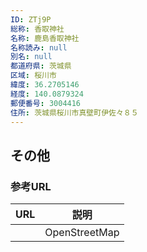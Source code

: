 ```yaml
---
ID: ZTj9P
総称: 香取神社
名称: 鹿島香取神社
名称読み: null
別名: null
都道府県: 茨城県
区域: 桜川市
緯度: 36.2705146
経度: 140.0879324
郵便番号: 3004416
住所: 茨城県桜川市真壁町伊佐々８５
---
```


## その他

### 参考URL

| URL | 説明          |
| --- | ------------- |
|     | OpenStreetMap |
